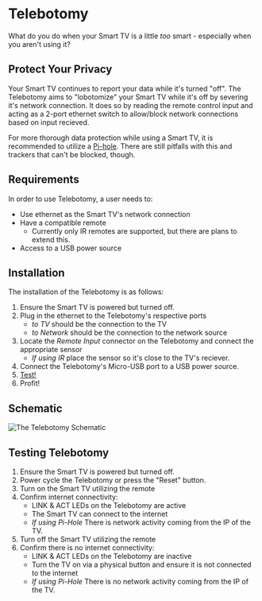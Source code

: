 # Telebotomy

What do you do when your Smart TV is a little _too_ smart - especially when you aren't using it? 

## Protect Your Privacy

Your Smart TV continues to report your data while it's turned "off". The Telebotomy aims to "lobotomize" your Smart TV while it's off by severing it's network connection. It does so by reading the remote control input and acting as a 2-port ethernet switch to allow/block network connections based on input recieved.

For more thorough data protection while using a Smart TV, it is recommended to utilize a [Pi-hole](https://pi-hole.net). There are still pitfalls with this and trackers that can't be blocked, though.

## Requirements

In order to use Telebotomy, a user needs to:

- Use ethernet as the Smart TV's network connection
- Have a compatible remote
    - Currently only IR remotes are supported, but there are plans to extend this.
- Access to a USB power source

## Installation

The installation of the Telebotomy is as follows:

1. Ensure the Smart TV is powered but turned off.
1. Plug in the ethernet to the Telebotomy's respective ports
    - _to TV_ should be the connection to the TV
    - _to Network_ should be the connection to the network source
1. Locate the _Remote Input_ connector on the Telebotomy and connect the appropriate sensor
    - _If using IR_ place the sensor so it's close to the TV's reciever.
1. Connect the Telebotomy's Micro-USB port to a USB power source.
1. [Test!](#testing-telebotomy)
1. Profit!

## Schematic

![The Telebotomy Schematic](docs/image/Telebotomy.svg)

## Testing Telebotomy

1. Ensure the Smart TV is powered but turned off.
1. Power cycle the Telebotomy or press the "Reset" button.
1. Turn on the Smart TV utilizing the remote
1. Confirm internet connectivity:
    - LINK & ACT LEDs on the Telebotomy are active
    - The Smart TV can connect to the internet
    - _If using Pi-Hole_ There is network activity coming from the IP of the TV.
1. Turn off the Smart TV utilizing the remote
1. Confirm there is no internet connectivity:
    - LINK & ACT LEDs on the Telebotomy are inactive
    - Turn the TV on via a physical button and ensure it is not connected to the internet
    - _If using Pi-Hole_ There is no network activity coming from the IP of the TV.


<!--

## Protect Your Privacy

Smart TVs are constantly reporting all sorts of data about their owners. While a Smart TV is "turned on", it is likely creating a profile around the user containing assumptions about things like attention span, content interests, ad engagement, and other categories that would be valuable from an ads/content standpoint. Sometimes this is added to existing profiles of the user as Google/Facebook/Amazon are some of the most prevelant ad services.

**But when the TV is off it stops this reporting, right?**

Wrong. While your Smart TV may look off, it's very chatty on the internet. It will continue to gain whatever information it can on a user, it just won't be able to watch viewing patterns. It still has the capability to:
 - Report local WiFi/Bluetooth devices
 - Process microphone audio
 - Determine routines of the user (ie. what time do the lights go out at night?)
 - Continue to report sensitive information like UIDs or a users location (sometimes unencrypted!)

This can be somewhat stopped using tools like [Pi-hole](https://pi-hole.net) but some requests still fall through the cracks. To ensure all unwanted data reporting is stopped, the only real solution is to manually toggle the WiFi or physically plug/unplug the Ethernet to TV every use. This is the issues Telebotomy is hoping to fix!

## How does it work?

Telebotomy acts as a two port network switch that will either allow or disallow the passage of all network packets bidirectionally between the target device and internet source. The Telebotomy works to read the input from your TVs remote, and toggle the internet based on the intended action.

For more info, check out [Watching You Watch: The Tracking Ecosystem of Over-the-Top
TV Streaming Devices](https://tv-watches-you.princeton.edu/tv-tracking-acm-ccs19.pdf).

-->